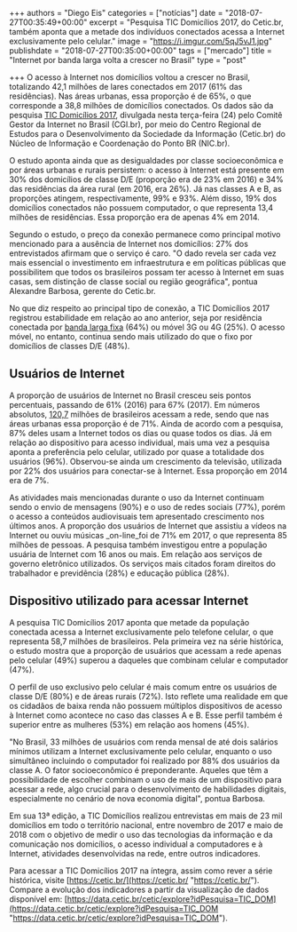 +++
authors = "Diego Eis"
categories = ["notícias"]
date = "2018-07-27T00:35:49+00:00"
excerpt = "Pesquisa TIC Domicílios 2017, do Cetic.br, também aponta que a metade dos indivíduos conectados acessa a Internet exclusivamente pelo celular."
image = "https://i.imgur.com/5qJ5vJ1.jpg"
publishdate = "2018-07-27T00:35:00+00:00"
tags = ["mercado"]
title = "Internet por banda larga volta a crescer no Brasil"
type = "post"

+++
O acesso à Internet nos domicílios voltou a crescer no Brasil, totalizando 42,1 milhões de lares conectados em 2017 (61% das residências). Nas áreas urbanas, essa proporção é de 65%, o que corresponde a 38,8 milhões de domicílios conectados. Os dados são da pesquisa [TIC Domicílios 2017](https://www.imcgrupo.com/link.php?code=bDpodHRwJTNBJTJGJTJGY2V0aWMuYnIlMkZwZXNxdWlzYSUyRmRvbWljaWxpb3MlMkZpbmRpY2Fkb3JlczozMjU2NjQ1MDE0OmRpZWdvQHRhYmxlbGVzcy5jb20uYnI6MTMxOWFkNWVhODE0Yjk1MWI3YjE3YTU4NTMxZGJkMzZlOA==), divulgada nesta terça-feira (24) pelo Comitê Gestor da Internet no Brasil (CGI.br), por meio do Centro Regional de Estudos para o Desenvolvimento da Sociedade da Informação (Cetic.br) do Núcleo de Informação e Coordenação do Ponto BR (NIC.br).  
  
O estudo aponta ainda que as desigualdades por classe socioeconômica e por áreas urbanas e rurais persistem: o acesso à Internet está presente em 30% dos domicílios de classe D/E (proporção era de 23% em 2016) e 34% das residências da área rural (em 2016, era 26%). Já nas classes A e B, as proporções atingem, respectivamente, 99% e 93%. Além disso, 19% dos domicílios conectados não possuem computador, o que representa 13,4 milhões de residências. Essa proporção era de apenas 4% em 2014.  
  
Segundo o estudo, o preço da conexão permanece como principal motivo mencionado para a ausência de Internet nos domicílios: 27% dos entrevistados afirmam que o serviço é caro. "O dado revela ser cada vez mais essencial o investimento em infraestrutura e em políticas públicas que possibilitem que todos os brasileiros possam ter acesso à Internet em suas casas, sem distinção de classe social ou região geográfica", pontua Alexandre Barbosa, gerente do Cetic.br.  
  
No que diz respeito ao principal tipo de conexão, a TIC Domicílios 2017 registrou estabilidade em relação ao ano anterior, seja por residência conectada por [banda larga fixa](https://combomultinetnow.com/net-virtua/) (64%) ou móvel 3G ou 4G (25%). O acesso móvel, no entanto, continua sendo mais utilizado do que o fixo por domicílios de classes D/E (48%).

## Usuários de Internet

A proporção de usuários de Internet no Brasil cresceu seis pontos percentuais, passando de 61% (2016) para 67% (2017). Em números absolutos, [120,7](https://maps.google.com/?q=120,7&entry=gmail&source=g) milhões de brasileiros acessam a rede, sendo que nas áreas urbanas essa proporção é de 71%. Ainda de acordo com a pesquisa, 87% deles usam a Internet todos os dias ou quase todos os dias. Já em relação ao dispositivo para acesso individual, mais uma vez a pesquisa aponta a preferência pelo celular, utilizado por quase a totalidade dos usuários (96%). Observou-se ainda um crescimento da televisão, utilizada por 22% dos usuários para conectar-se à Internet. Essa proporção em 2014 era de 7%.  
  
As atividades mais mencionadas durante o uso da Internet continuam sendo o envio de mensagens (90%) e o uso de redes sociais (77%), porém o acesso a conteúdos audiovisuais tem apresentado crescimento nos últimos anos. A proporção dos usuários de Internet que assistiu a vídeos na Internet ou ouviu músicas _on-line_foi de 71% em 2017, o que representa 85 milhões de pessoas. A pesquisa também investigou entre a população usuária de Internet com 16 anos ou mais. Em relação aos serviços de governo eletrônico utilizados. Os serviços mais citados foram direitos do trabalhador e previdência (28%) e educação pública (28%).

## **Dispositivo utilizado para acessar Internet**

A pesquisa TIC Domicílios 2017 aponta que metade da população conectada acessa a Internet exclusivamente pelo telefone celular, o que representa 58,7 milhões de brasileiros. Pela primeira vez na série histórica, o estudo mostra que a proporção de usuários que acessam a rede apenas pelo celular (49%) superou a daqueles que combinam celular e computador (47%).  
  
O perfil de uso exclusivo pelo celular é mais comum entre os usuários de classe D/E (80%) e de áreas rurais (72%). Isto reflete uma realidade em que os cidadãos de baixa renda não possuem múltiplos dispositivos de acesso à Internet como acontece no caso das classes A e B. Esse perfil também é superior entre as mulheres (53%) em relação aos homens (45%).  
  
"No Brasil, 33 milhões de usuários com renda mensal de até dois salários mínimos utilizam a Internet exclusivamente pelo celular, enquanto o uso simultâneo incluindo o computador foi realizado por 88% dos usuários da classe A. O fator socioeconômico é preponderante. Aqueles que têm a possibilidade de escolher combinam o uso de mais de um dispositivo para acessar a rede, algo crucial para o desenvolvimento de habilidades digitais, especialmente no cenário de nova economia digital", pontua Barbosa.  
  
Em sua 13ª edição, a TIC Domicílios realizou entrevistas em mais de 23 mil domicílios em todo o território nacional, entre novembro de 2017 e maio de 2018 com o objetivo de medir o uso das tecnologias da informação e da comunicação nos domicílios, o acesso individual a computadores e à Internet, atividades desenvolvidas na rede, entre outros indicadores.  
  
Para acessar a TIC Domicílios 2017 na íntegra, assim como rever a série histórica, visite [https://cetic.br/](https://cetic.br/ "https://cetic.br/"). Compare a evolução dos indicadores a partir da visualização de dados disponível em: [https://data.cetic.br/cetic/explore?idPesquisa=TIC_DOM](https://data.cetic.br/cetic/explore?idPesquisa=TIC_DOM "https://data.cetic.br/cetic/explore?idPesquisa=TIC_DOM").
